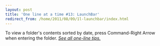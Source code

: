 ```yaml
---
layout: post
title: 'One line at a time #13: LaunchBar'
redirect_from: /home/2011/08/09/1l-launchbar/index.html
---
```

<p>To view a folder's contents sorted by date, press Command-Right Arrow when entering the folder.
<a href="http://www.practicallyefficient.com/tag/one-liners"><em>See all one-line tips.</em></a></p>
